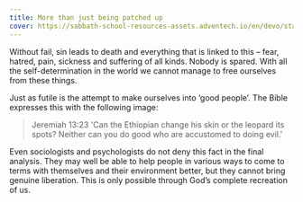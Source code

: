 ```yaml
---
title: More than just being patched up
cover: https://sabbath-school-resources-assets.adventech.io/en/devo/start-into-life/09-rebellion-against-god/rso1679501094058.jpg
---
```


Without fail, sin leads to death and everything that is linked to this – fear, hatred, pain, sickness and suffering of all kinds. Nobody is spared. With all the self-determination in the world we cannot manage to free ourselves from these things.

Just as futile is the attempt to make ourselves into ‘good people’. The Bible expresses this with the following image:

> <callout>Jeremiah 13:23</callout>
> 'Can the Ethiopian change his skin or the leopard its spots? Neither can you do good who are accustomed to doing evil.'

Even sociologists and psychologists do not deny this fact in the final analysis. They may well be able to help people in various ways to come to terms with themselves and their environment better, but they cannot bring genuine liberation. This is only possible through God’s complete recreation of us.